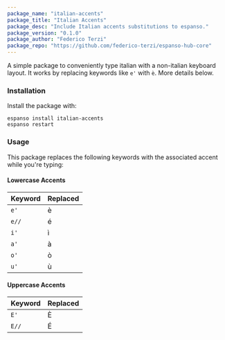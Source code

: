 ```yaml
---
package_name: "italian-accents"
package_title: "Italian Accents"
package_desc: "Include Italian accents substitutions to espanso."
package_version: "0.1.0"
package_author: "Federico Terzi"
package_repo: "https://github.com/federico-terzi/espanso-hub-core"
---
```

A simple package to conveniently type italian with a non-italian keyboard layout.
It works by replacing keywords like `e'` with `è`. More details below.

### Installation

Install the package with:

```
espanso install italian-accents
espanso restart
```

### Usage

This package replaces the following keywords with the associated accent while you're
typing:

#### Lowercase Accents

Keyword | Replaced
--- | ---
`e'` | è
`e//` | é
`i'` | ì
`a'` | à
`o'` | ò
`u'` | ù

#### Uppercase Accents

Keyword | Replaced
--- | ---
`E'` | È
`E//` | É